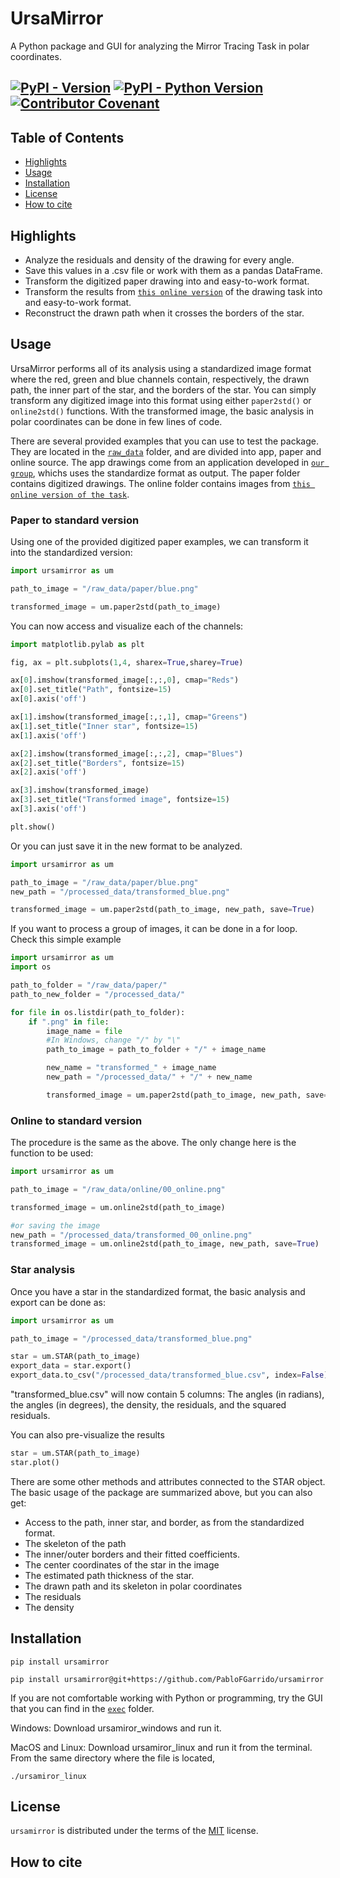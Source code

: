 # UrsaMirror

A Python package and GUI for analyzing the Mirror Tracing Task in polar coordinates.

[![PyPI - Version](https://img.shields.io/pypi/v/ursamirror.svg)](https://pypi.org/project/ursamirror)
[![PyPI - Python Version](https://img.shields.io/pypi/pyversions/ursamirror.svg)](https://pypi.org/project/ursamirror)
[![Contributor Covenant](https://img.shields.io/badge/Contributor%20Covenant-2.1-4baaaa.svg)](code_of_conduct.md) 
-----

## Table of Contents
- [Highlights](#highlights)
- [Usage](#usage)
- [Installation](#installation)
- [License](#license)
- [How to cite](#howtocite)

## Highlights

- Analyze the residuals and density of the drawing for every angle.
- Save this values in a .csv file or work with them as a pandas DataFrame.
- Transform the digitized paper drawing into and easy-to-work format.
- Transform the results from [`this online version`](https://neuron.illinois.edu/games/mirror-tracing-game/index.html?shape=star5)  of the drawing task into and easy-to-work format.
- Reconstruct the drawn path when it crosses the borders of the star.

## Usage
UrsaMirror performs all of its analysis using a standardized image format where the red, green and blue channels contain, respectively, the drawn path, the inner part of the star, and the borders of the star. You can simply transform any digitized image into this format using either `paper2std()` or `online2std()` functions. With the transformed image, the basic analysis in polar coordinates can be done in few lines of code.

There are several provided examples that you can use to test the package. They are located in the [`raw_data`](/raw_data) folder, and are divided into app, paper and online source. The app drawings come from an application developed in [`our group`](https://www.lcbc.uio.no/english/), whichs uses the standardize format as output. The paper folder contains digitized drawings. The online folder contains images from [`this online version of the task`](https://neuron.illinois.edu/games/mirror-tracing-game/index.html?shape=star5).

### Paper to standard version
Using one of the provided digitized paper examples, we can transform it into the standardized version:

```python
import ursamirror as um

path_to_image = "/raw_data/paper/blue.png"

transformed_image = um.paper2std(path_to_image)
```
You can now access and visualize each of the channels:

```python
import matplotlib.pylab as plt

fig, ax = plt.subplots(1,4, sharex=True,sharey=True)

ax[0].imshow(transformed_image[:,:,0], cmap="Reds")
ax[0].set_title("Path", fontsize=15)
ax[0].axis('off')

ax[1].imshow(transformed_image[:,:,1], cmap="Greens")
ax[1].set_title("Inner star", fontsize=15)
ax[1].axis('off')

ax[2].imshow(transformed_image[:,:,2], cmap="Blues")
ax[2].set_title("Borders", fontsize=15)
ax[2].axis('off')

ax[3].imshow(transformed_image)
ax[3].set_title("Transformed image", fontsize=15)
ax[3].axis('off')

plt.show()
```

Or you can just save it in the new format to be analyzed. 

```python
import ursamirror as um

path_to_image = "/raw_data/paper/blue.png"
new_path = "/processed_data/transformed_blue.png"

transformed_image = um.paper2std(path_to_image, new_path, save=True)
```

If you want to process a group of images, it can be done in a for loop. Check this simple example

```python
import ursamirror as um
import os 

path_to_folder = "/raw_data/paper/"
path_to_new_folder = "/processed_data/"

for file in os.listdir(path_to_folder):
    if ".png" in file:
        image_name = file
        #In Windows, change "/" by "\"
        path_to_image = path_to_folder + "/" + image_name

        new_name = "transformed_" + image_name
        new_path = "/processed_data/" + "/" + new_name

        transformed_image = um.paper2std(path_to_image, new_path, save=True)
```

### Online to standard version
The procedure is the same as the above. The only change here is the function to be used:

```python
import ursamirror as um

path_to_image = "/raw_data/online/00_online.png"

transformed_image = um.online2std(path_to_image)

#or saving the image
new_path = "/processed_data/transformed_00_online.png"
transformed_image = um.online2std(path_to_image, new_path, save=True)
```

### Star analysis

Once you have a star in the standardized format, the basic analysis and export can be done as:

```python
import ursamirror as um

path_to_image = "/processed_data/transformed_blue.png"

star = um.STAR(path_to_image)
export_data = star.export()
export_data.to_csv("/processed_data/transformed_blue.csv", index=False)
```

"transformed_blue.csv" will now contain 5 columns: The angles (in radians), the angles (in degrees), the density, the residuals, and the squared residuals. 

You can also pre-visualize the results
```python
star = um.STAR(path_to_image)
star.plot()
```

There are some other methods and attributes connected to the STAR object. The basic usage of the package are summarized above, but you can also get:

- Access to the path, inner star, and border, as from the standardized format.
- The skeleton of the path
- The inner/outer borders and their fitted coefficients.
- The center coordinates of the star in the image
- The estimated path thickness of the star.
- The drawn path and its skeleton in polar coordinates
- The residuals
- The density


## Installation

```console
pip install ursamirror
```
```console
pip install ursamirror@git+https://github.com/PabloFGarrido/ursamirror
```
If you are not comfortable working with Python or programming, try the GUI that you can find in the [`exec`](/exec) folder. 

Windows:
Download ursamiror_windows and run it.

MacOS and Linux: Download ursamiror_linux and run it from the terminal. From the same directory where the file is located, 

```console
./ursamiror_linux
```

## License

`ursamirror` is distributed under the terms of the [MIT](https://spdx.org/licenses/MIT.html) license.

## How to cite